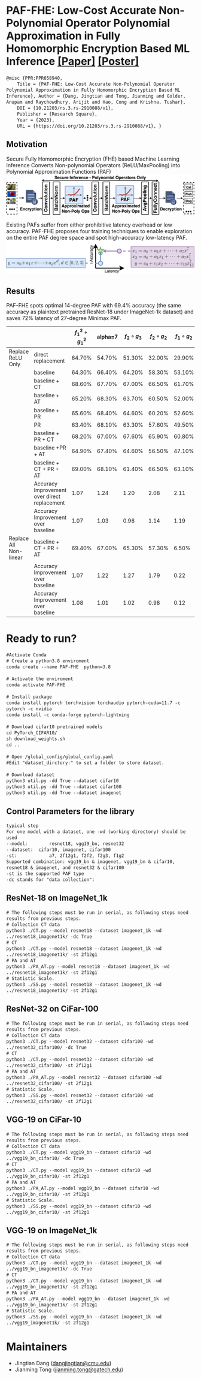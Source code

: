 # PAF-FHE: Low-Cost Accurate Non-Polynomial Operator Polynomial Approximation in Fully Homomorphic Encryption Based ML Inference [[Paper]](https://assets.researchsquare.com/files/rs-2910088/v1_covered_0e6c94bd-1499-4b2c-b414-902c232b490c.pdf?c=1683777877) [[Poster]](https://jianmingtong.github.io/publications/PAF_FHE_poster.pdf)
```
@misc {PPR:PPR658940, 
    Title = {PAF-FHE: Low-Cost Accurate Non-Polynomial Operator Polynomial Approximation in Fully Homomorphic Encryption Based ML Inference}, Author = {Dang, Jingtian and Tong, Jianming and Golder, Anupam and Raychowdhury, Arijit and Hao, Cong and Krishna, Tushar}, 
    DOI = {10.21203/rs.3.rs-2910088/v1}, 
    Publisher = {Research Square}, 
    Year = {2023}, 
    URL = {https://doi.org/10.21203/rs.3.rs-2910088/v1}, }
```
## Motivation
Secure Fully Homomorphic Encryption (FHE) based Machine Learning Inference Converts Non-polynomial Operators (ReLU/MaxPooling) into Polynomial Approximation Functions (PAF)
![](image/secure_ML_inference.png)

Existing PAFs suffer from either prohibitive latency overhead or low accuracy. PAF-FHE proposes four training techniques to enable exploration on the entire PAF degree space and spot high-accuracy low-latency PAF.
![](image/RelatedWork.png)

## Results
PAF-FHE spots optimal 14-degree PAF with 69.4% accuracy (the same accuracy as plaintext pretrained ResNet-18 under ImageNet-1k dataset) and saves 72% latency of 27-degree Minimax PAF.

|  |  | $f_1^2 \circ g_1^2$ | alpha=7 | $f_2\circ g_3$ | $f_2\circ g_2$ | $f_1\circ g_2$ |
| --- | --- | --- | --- | --- | --- | --- |
| Replace ReLU Only | direct replacement | 64.70% | 54.70% | 51.30% | 32.00% | 29.90% |
|  | baseline | 64.30% | 66.40% | 64.20% | 58.30% | 53.10% |
|  | baseline + CT | 68.60% | 67.70% | 67.00% | 66.50% | 61.70% |
|  | baseline + AT | 65.20% | 68.30% | 63.70% | 60.50% | 52.00% |
|  | baseline + PR | 65.60% | 68.40% | 64.60% | 60.20% | 52.60% |
|  | PR | 63.40% | 68.10% | 63.30% | 57.60% | 49.50% |
|  | baseline + PR + CT | 68.20% | 67.00% | 67.60% | 65.90% | 60.80% |
|  | baseline +PR + AT | 64.90% | 67.40% | 64.60% | 56.50% | 47.10% |
|  | baseline + CT + PR + AT | 69.00% | 68.10% | 61.40% | 66.50% | 63.10% |
|  | Accuracy Improvement over direct replacement | 1.07 | 1.24 | 1.20 | 2.08 | 2.11 |
|  | Accuracy Improvement over baseline | 1.07 | 1.03 | 0.96 | 1.14 | 1.19 |
| Replace All Non-linear | baseline + CT + PR + AT | 69.40% | 67.00% | 65.30% | 57.30% | 6.50% |
|  | Accuracy Improvement over baseline | 1.07 | 1.22 | 1.27 | 1.79 | 0.22 |
|  | Accuracy Improvement over baseline | 1.08 | 1.01 | 1.02 | 0.98 | 0.12 |


# Ready to run?
```
#Activate Conda
# Create a python3.8 enviroment
conda create --name PAF-FHE  python=3.8

# Activate the enviroment
conda activate PAF-FHE

# Install package
conda install pytorch torchvision torchaudio pytorch-cuda=11.7 -c pytorch -c nvidia
conda install -c conda-forge pytorch-lightning

# Download cifar10 pretrained models
cd PyTorch_CIFAR10/
sh download_weights.sh 
cd ..

# Open /global_config/global_config.yaml
#Edit "dataset_dirctory:" to set a folder to store dataset.

# Download dataset
python3 util.py -dd True --dataset cifar10
python3 util.py -dd True --dataset cifar100
python3 util.py -dd True --dataset imagenet
```


## Control Parameters for the library
```
typical step
For one model with a dataset, one -wd (working directory) should be used
--model: 		resnet18, vgg19_bn, resnet32
--dataset: 	cifar10, imagenet, cifar100
-st: 			a7, 2f12g1, f2f2, f2g3, f1g2
Supported combination: vgg19_bn & imagenet, vgg19_bn & cifar10, resnet18 & imagenet, and resnet32 & cifar100
-st is the supported PAF type
-dc stands for "data collection": 
```

## ResNet-18 on ImageNet_1k
```
# The following steps must be run in serial, as following steps need results from previous steps.
# Collection CT data
python3 ./CT.py --model resnet18 --dataset imagenet_1k -wd ../resnet18_imagenet1k/ -dc True
# CT
python3 ./CT.py --model resnet18 --dataset imagenet_1k -wd ../resnet18_imagenet1k/ -st 2f12g1
# PA and AT
python3 ./PA_AT.py --model resnet18 --dataset imagenet_1k -wd ../resnet18_imagenet1k/ -st 2f12g1
# Statistic Scale.
python3 ./SS.py --model resnet18 --dataset imagenet_1k -wd ../resnet18_imagenet1k/ -st 2f12g1
```
## ResNet-32 on CiFar-100
```
# The following steps must be run in serial, as following steps need results from previous steps.
# Collection CT data
python3 ./CT.py --model resnet32 --dataset cifar100 -wd ../resnet32_cifar100/ -dc True
# CT
python3 ./CT.py --model resnet32 --dataset cifar100 -wd ../resnet32_cifar100/ -st 2f12g1
# PA and AT
python3 ./PA_AT.py --model resnet32 --dataset cifar100 -wd ../resnet32_cifar100/ -st 2f12g1
# Statistic Scale.
python3 ./SS.py --model resnet32 --dataset cifar100 -wd ../resnet32_cifar100/ -st 2f12g1
```

## VGG-19 on CiFar-10
```
# The following steps must be run in serial, as following steps need results from previous steps.
# Collection CT data
python3 ./CT.py --model vgg19_bn --dataset cifar10 -wd ../vgg19_bn_cifar10/ -dc True
# CT
python3 ./CT.py --model vgg19_bn --dataset cifar10 -wd ../vgg19_bn_cifar10/ -st 2f12g1
# PA and AT
python3 ./PA_AT.py --model vgg19_bn --dataset cifar10 -wd ../vgg19_bn_cifar10/ -st 2f12g1
# Statistic Scale.
python3 ./SS.py --model vgg19_bn --dataset cifar10 -wd ../vgg19_bn_cifar10/ -st 2f12g1
```

## VGG-19 on ImageNet_1k
```
# The following steps must be run in serial, as following steps need results from previous steps.
# Collection CT data
python3 ./CT.py --model vgg19_bn --dataset imagenet_1k -wd ../vgg19_bn_imagenet1k/ -dc True
# CT
python3 ./CT.py --model vgg19_bn --dataset imagenet_1k -wd ../vgg19_bn_imagenet1k/ -st 2f12g1
# PA and AT
python3 ./PA_AT.py --model vgg19_bn --dataset imagenet_1k -wd ../vgg19_bn_imagenet1k/ -st 2f12g1
# Statistic Scale.
python3 ./SS.py --model vgg19_bn --dataset imagenet_1k -wd ../vgg19_imagenet1k/ -st 2f12g1
```

# Maintainers

- Jingtian Dang (dangjingtian@cmu.edu)
- Jianming Tong (jianming.tong@gatech.edu)
